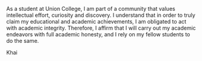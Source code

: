 As a student at Union College, I am part of a community that values intellectual effort, curiosity and discovery. I understand that in order to truly claim my educational and academic achievements, I am obligated to act with academic integrity. Therefore, I affirm that I will carry out my academic endeavors with full academic honesty, and I rely on my fellow students to do the same.

Khai 